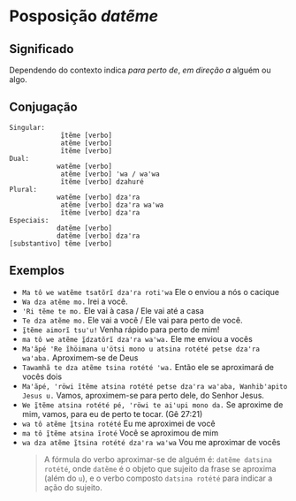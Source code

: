 # Posposição _datẽme_

## Significado

Dependendo do contexto indica _para perto de_, _em direção a_ alguém ou algo.

## Conjugação

```text
Singular:
             ĩ̱tẽme [verbo]
             atẽme [verbo]
             ĩtẽme [verbo]
Dual:
            watẽme [verbo]
             atẽme [verbo] ꞌwa / waꞌwa
             ĩtẽme [verbo] dzahuré
Plural:
            watẽme [verbo] dzaꞌra
             atẽme [verbo] dzaꞌra waꞌwa
             ĩtẽme [verbo] dzaꞌra
Especiais:
            datẽme [verbo]
            datẽme [verbo] dzaꞌra
[substantivo] tẽme [verbo]
```

## Exemplos

- `Ma tô we watẽme tsatõrĩ dzaꞌra rotiꞌwa` Ele o enviou a nós o cacique
- `Wa dza atẽme mo.` Irei a você.
- `'Ri tẽme te mo.` Ele vai à casa / Ele vai até a casa
- `Te dza atẽme mo.` Ele vai a você / Ele vai para perto de você.
- `ĩ̱tẽme aimorĩ tsuꞌu!` Venha rápido para perto de mim!
- `ma tô we atẽme ĩ̱dzatõrĩ dzaꞌra waꞌwa.` Ele me enviou a vocês
- `Maꞌãpé ꞌRe ĩhöimana uꞌötsi mono u atsina rotété petse dzaꞌra waꞌaba.` Aproximem-se de Deus
- `Tawamhã te dza atẽme tsina rotété ꞌwa.` Então ele se aproximará de vocês dois
- `Maꞌãpé, ꞌröwi ĩtẽme atsina rotété petse dzaꞌra waꞌaba, Wanhibꞌapito Jesus u.` Vamos, aproximem-se para perto dele, do Senhor Jesus.
- `We ĩ̱tẽme atsina rotété pé, ꞌröwi te aiꞌupi mono da.` Se aproxime de mim, vamos, para eu de perto te tocar. (Gê 27:21)
- `wa tô atẽme ĩ̱tsina rotété` Eu me aproximei de você
- `ma tô ĩ̱tẽme atsina ĩroté` Você se aproximou de mim
- `wa dza atẽme ĩ̱tsina rotété dzaꞌra waꞌwa` Vou me aproximar de vocês
  > A fórmula do verbo aproximar-se de alguém é: `datẽme datsina rotété`, onde `datẽme` é o objeto que sujeito da frase se aproxima (além do `u`), e o verbo composto `datsina rotété` para indicar a ação do sujeito.
